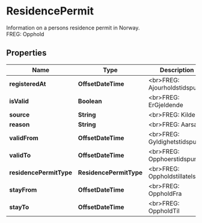 

# ResidencePermit

Information on a persons residence permit in Norway.  <br>FREG: Opphold

## Properties

| Name | Type | Description | Notes |
|------------ | ------------- | ------------- | -------------|
|**registeredAt** | **OffsetDateTime** | &lt;br&gt;FREG: Ajourholdstidspunkt |  [optional] |
|**isValid** | **Boolean** | &lt;br&gt;FREG: ErGjeldende |  [optional] |
|**source** | **String** | &lt;br&gt;FREG: Kilde |  [optional] |
|**reason** | **String** | &lt;br&gt;FREG: Aarsak |  [optional] |
|**validFrom** | **OffsetDateTime** | &lt;br&gt;FREG: Gyldighetstidspunkt |  [optional] |
|**validTo** | **OffsetDateTime** | &lt;br&gt;FREG: Opphoerstidspunkt |  [optional] |
|**residencePermitType** | **ResidencePermitType** | &lt;br&gt;FREG: Oppholdstillatelse |  [optional] |
|**stayFrom** | **OffsetDateTime** | &lt;br&gt;FREG: OppholdFra |  [optional] |
|**stayTo** | **OffsetDateTime** | &lt;br&gt;FREG: OppholdTil |  [optional] |




